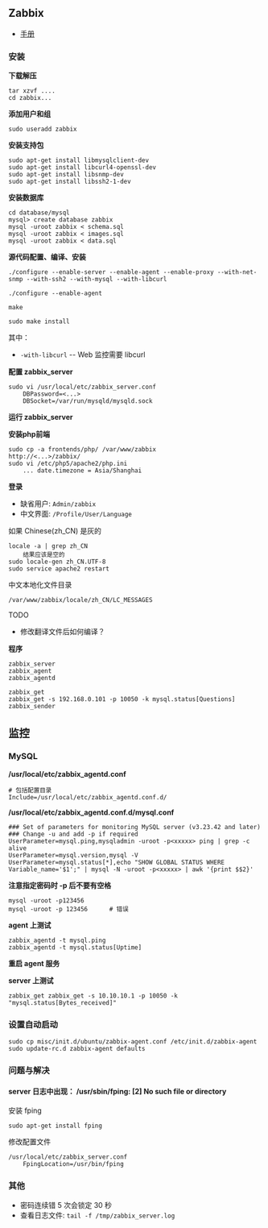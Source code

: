 ## Zabbix

* [手册](http://www.zabbix.com/documentation/2.2/manual)

###  安装

**下载解压**

	tar xzvf ....
    cd zabbix...

**添加用户和组**

    sudo useradd zabbix

**安装支持包**

    sudo apt-get install libmysqlclient-dev 
    sudo apt-get install libcurl4-openssl-dev
    sudo apt-get install libsnmp-dev
    sudo apt-get install libssh2-1-dev

**安装数据库**

    cd database/mysql
    mysql> create database zabbix
    mysql -uroot zabbix < schema.sql
    mysql -uroot zabbix < images.sql 
    mysql -uroot zabbix < data.sql 

**源代码配置、编译、安装**

    ./configure --enable-server --enable-agent --enable-proxy --with-net-snmp --with-ssh2 --with-mysql --with-libcurl

	./configure --enable-agent 

	make

    sudo make install

其中：

* `-with-libcurl`  --  Web 监控需要 libcurl

**配置 zabbix_server**

    sudo vi /usr/local/etc/zabbix_server.conf
        DBPassword=<...>
        DBSocket=/var/run/mysqld/mysqld.sock 

**运行 zabbix_server**

**安装php前端**

    sudo cp -a frontends/php/ /var/www/zabbix
    http://<...>/zabbix/
    sudo vi /etc/php5/apache2/php.ini
        ... date.timezone = Asia/Shanghai

**登录**

* 缺省用户: `Admin/zabbix`
* 中文界面: `/Profile/User/Language`

如果 Chinese(zh_CN) 是灰的

	locale -a | grep zh_CN
	    结果应该是空的
	sudo locale-gen zh_CN.UTF-8
	sudo service apache2 restart

中文本地化文件目录

    /var/www/zabbix/locale/zh_CN/LC_MESSAGES

TODO

* 修改翻译文件后如何编译？

**程序**

	zabbix_server
	zabbix_agent
	zabbix_agentd

	zabbix_get
    zabbix_get -s 192.168.0.101 -p 10050 -k mysql.status[Questions]
    zabbix_sender

## 监控

### MySQL
       
**/usr/local/etc/zabbix_agentd.conf**

	# 包括配置目录
    Include=/usr/local/etc/zabbix_agentd.conf.d/

**/usr/local/etc/zabbix_agentd.conf.d/mysql.conf**

    ### Set of parameters for monitoring MySQL server (v3.23.42 and later)
	### Change -u and add -p if required
	UserParameter=mysql.ping,mysqladmin -uroot -p<xxxxx> ping | grep -c alive
	UserParameter=mysql.version,mysql -V
	UserParameter=mysql.status[*],echo "SHOW GLOBAL STATUS WHERE Variable_name='$1';" | mysql -N -uroot -p<xxxxx> | awk '{print $$2}'

**注意指定密码时 -p 后不要有空格**

    mysql -uroot -p123456
    mysql -uroot -p 123456		# 错误

**agent 上测试**

	zabbix_agentd -t mysql.ping
	zabbix_agentd -t mysql.status[Uptime]

**重启 agent 服务**

**server 上测试**

	zabbix_get zabbix_get -s 10.10.10.1 -p 10050 -k "mysql.status[Bytes_received]"

### 设置自动启动

	sudo cp misc/init.d/ubuntu/zabbix-agent.conf /etc/init.d/zabbix-agent
	sudo update-rc.d zabbix-agent defaults

### 问题与解决

#### server 日志中出现： /usr/sbin/fping: [2] No such file or directory

安装 fping

    sudo apt-get install fping

修改配置文件

    /usr/local/etc/zabbix_server.conf
        FpingLocation=/usr/bin/fping

### 其他

* 密码连续错 5 次会锁定 30 秒
* 查看日志文件: `tail -f /tmp/zabbix_server.log`
